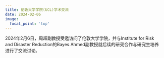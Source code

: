 ```yaml
---
title: 伦敦大学学院(UCL)学术交流
date: 2024-02-06
image:
  focal_point: 'top'
---
```


2024年2月6日，周超副教授受邀访问了伦敦大学学院，并与Institute for Risk and Disaster Reduction的Bayes Ahmed副教授就后续的研究合作与研究生培养进行了交流讨论。

<!--more-->
